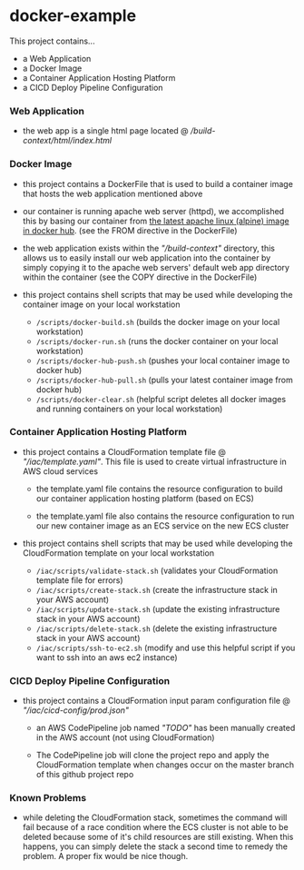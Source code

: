 # docker-example
This project contains...
- a Web Application
- a Docker Image
- a Container Application Hosting Platform 
- a CICD Deploy Pipeline Configuration

### Web Application

- the web app is a single html page located @ */build-context/html/index.html*

### Docker Image

- this project contains a DockerFile that is used to build a container image that hosts the web application mentioned above

- our container is running apache web server (httpd), we accomplished this by basing our container from [the latest apache linux (alpine) image in docker hub](https://hub.docker.com/_/httpd). (see the FROM directive in the DockerFile)

- the web application exists within the *"/build-context"* directory, 
this allows us to easily install our web application into the container by simply copying it to the apache web servers' default web app directory 
 within the container (see the COPY directive in the DockerFile)
 
- this project contains shell scripts that may be used while developing the container image on your local workstation 
 
    - `/scripts/docker-build.sh` (builds the docker image on your local workstation)
    - `/scripts/docker-run.sh` (runs the docker container on your local workstation)
    - `/scripts/docker-hub-push.sh` (pushes your local container image to docker hub)
    - `/scripts/docker-hub-pull.sh` (pulls your latest container image from docker hub)
    - `/scripts/docker-clear.sh` (helpful script deletes all docker images and running containers on your local workstation)
 
### Container Application Hosting Platform

- this project contains a CloudFormation template file @ *"/iac/template.yaml"*. This file is used to create virtual infrastructure
 in AWS cloud services

    - the template.yaml file contains the resource configuration to build our container application hosting platform (based on ECS)  
    
    - the template.yaml file also contains the resource configuration to run our new container image as an ECS service on the new ECS cluster
    
- this project contains shell scripts that may be used while developing the CloudFormation template on your local workstation 
 
    - `/iac/scripts/validate-stack.sh` (validates your CloudFormation template file for errors)
    - `/iac/scripts/create-stack.sh` (create the infrastructure stack in your AWS account)
    - `/iac/scripts/update-stack.sh` (update the existing infrastructure stack in your AWS account)
    - `/iac/scripts/delete-stack.sh` (delete the existing infrastructure stack in your AWS account)
    - `/iac/scripts/ssh-to-ec2.sh` (modify and use this helpful script if you want to ssh into an aws ec2 instance)
    
### CICD Deploy Pipeline Configuration

- this project contains a CloudFormation input param configuration file @ *"/iac/cicd-config/prod.json"*

    - an AWS CodePipeline job named *"TODO"* has been manually created in the AWS account (not using CloudFormation)
     
    - The CodePipeline job will clone the project repo and apply the CloudFormation template when 
    changes occur on the master branch of this github project repo

### Known Problems

- while deleting the CloudFormation stack, sometimes the command will fail because of a race condition where the ECS cluster is
not able to be deleted because some of it's child resources are still existing. When this happens, you can simply delete 
the stack a second time to remedy the problem. A proper fix would be nice though. 
    
 